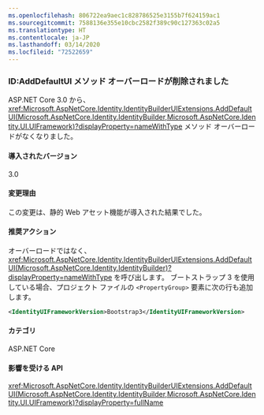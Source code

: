 ```yaml
---
ms.openlocfilehash: 806722ea9aec1c828786525e3155b7f624159ac1
ms.sourcegitcommit: 7588136e355e10cbc2582f389c90c127363c02a5
ms.translationtype: HT
ms.contentlocale: ja-JP
ms.lasthandoff: 03/14/2020
ms.locfileid: "72522659"
---
```

### <a name="identity-adddefaultui-method-overload-removed"></a>ID:AddDefaultUI メソッド オーバーロードが削除されました

ASP.NET Core 3.0 から、<xref:Microsoft.AspNetCore.Identity.IdentityBuilderUIExtensions.AddDefaultUI(Microsoft.AspNetCore.Identity.IdentityBuilder,Microsoft.AspNetCore.Identity.UI.UIFramework)?displayProperty=nameWithType> メソッド オーバーロードがなくなりました。

#### <a name="version-introduced"></a>導入されたバージョン

3.0

#### <a name="reason-for-change"></a>変更理由

この変更は、静的 Web アセット機能が導入された結果でした。

#### <a name="recommended-action"></a>推奨アクション

オーバーロードではなく、<xref:Microsoft.AspNetCore.Identity.IdentityBuilderUIExtensions.AddDefaultUI(Microsoft.AspNetCore.Identity.IdentityBuilder)?displayProperty=nameWithType> を呼び出します。 ブートストラップ 3 を使用している場合、プロジェクト ファイルの `<PropertyGroup>` 要素に次の行も追加します。

```xml
<IdentityUIFrameworkVersion>Bootstrap3</IdentityUIFrameworkVersion>
```

#### <a name="category"></a>カテゴリ

ASP.NET Core

#### <a name="affected-apis"></a>影響を受ける API

<xref:Microsoft.AspNetCore.Identity.IdentityBuilderUIExtensions.AddDefaultUI(Microsoft.AspNetCore.Identity.IdentityBuilder,Microsoft.AspNetCore.Identity.UI.UIFramework)?displayProperty=fullName>

<!--

#### Affected APIs

`M:Microsoft.AspNetCore.Identity.IdentityBuilderUIExtensions.AddDefaultUI(Microsoft.AspNetCore.Identity.IdentityBuilder,Microsoft.AspNetCore.Identity.UI.UIFramework)`

-->
